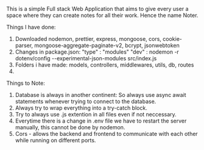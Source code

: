 This is a simple Full stack Web Application that aims to give every user a space where they can create notes for all their work. 
Hence the name Noter.

Things I have done:
1. Downloaded nodemon, prettier, express, mongoose, cors,          cookie-parser, mongoose-aggregate-paginate-v2, bcrypt, jsonwebtoken
2. Changes in package.json: 
    "type" : "modules"
    "dev" : nodemon -r dotenv/config --experimental-json-modules src/index.js 
3. Folders i have made:
    models, controllers, middlewares, utils, db, routes
4. 

Things to Note:
1. Database is always in another continent: So always use async await statements whenever trying to connect to the database.
2. Always try to wrap everything into a try-catch block.
3. Try to always use .js extention in all files even if not neccessary.
4. Everytime there is a change in .env file we have to restart the server manually, this cannot be done by nodemon.
5. Cors - allows the backend and frontend to communicate with each other while running on different ports.
